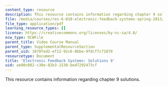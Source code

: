 ```yaml
---
content_type: resource
description: This resource contains information regarding chapter 9 solutions.
file: /media/courses/res-6-010-electronic-feedback-systems-spring-2013/ae80c082c38e02b31530bed7292473cf_MITRES_6-010S13_sol09.pdf
file_type: application/pdf
learning_resource_types: []
license: https://creativecommons.org/licenses/by-nc-sa/4.0/
ocw_type: OCWFile
parent_title: Video Course Manual
parent_type: SupplementalResourceSection
parent_uid: 1870fed2-ef12-92c6-8bbe-9fdcf7c71870
resourcetype: Document
title: 'Electronic Feedback Systems: Solutions 9'
uid: ae80c082-c38e-02b3-1530-bed7292473cf
---
```

This resource contains information regarding chapter 9 solutions.